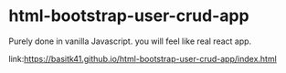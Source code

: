 # html-bootstrap-user-crud-app
Purely done in vanilla Javascript. you will feel like real react app.

link:https://basitk41.github.io/html-bootstrap-user-crud-app/index.html
